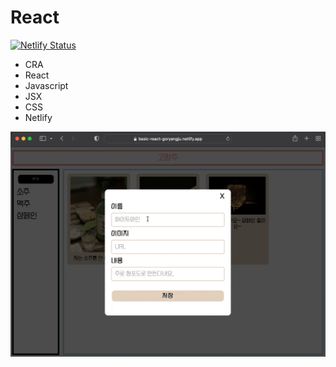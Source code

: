 # React

[![Netlify Status](https://api.netlify.com/api/v1/badges/ee98ef02-cad5-48ac-a724-7a7eef5d947a/deploy-status)](https://app.netlify.com/sites/quiet-profiterole-4215c5/deploys)

- CRA
- React
- Javascript
- JSX
- CSS
- Netlify

![eg](eg.gif)
